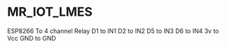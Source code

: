 # MR_IOT_LMES
ESP8266 To 4 channel Relay
D1 to IN1
D2 to IN2
D5 to IN3
D6 to IN4
3v to Vcc
GND to GND
